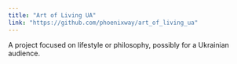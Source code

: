 ```yaml
---
title: "Art of Living UA"
link: "https://github.com/phoenixway/art_of_living_ua"
---
```

A project focused on lifestyle or philosophy, possibly for a Ukrainian audience.
